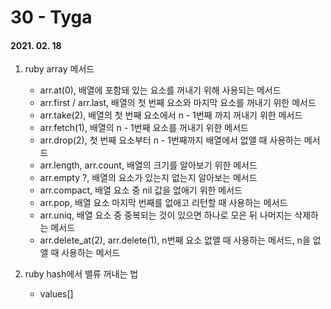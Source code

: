 30 - Tyga
========
#### 2021. 02. 18

1. ruby array 메서드
    - arr.at(0), 배열에 포함돼 있는 요소를 꺼내기 위해 사용되는 메서드
    - arr.first / arr.last, 배열의 첫 번째 요소와 마지막 요소를 꺼내기 위한 메서드
    - arr.take(2), 배열의 첫 번째 요소에서 n - 1번째 까지 꺼내기 위한 메서드
    - arr.fetch(1), 배열의 n - 1번째 요소를 꺼내기 위한 메서드
    - arr.drop(2), 첫 번째 요소부터 n - 1번째까지 배열에서 없앨 때 사용하는 메서드
    - arr.length, arr.count, 배열의 크기를 알아보기 위한 메서드
    - arr.empty ?, 배열의 요소가 있는지 없는지 알아보는 메서드
    - arr.compact, 배열 요소 중 nil 값을 없애기 위한 메서드
    - arr.pop, 배열 요소 마지막 번째를 없애고 리턴할 때 사용하는 메서드
    - arr.uniq, 배열 요소 중 중복되는 것이 있으면 하나로 모은 뒤 나머지는 삭제하는 메서드
    - arr.delete_at(2), arr.delete(1), n번째 요소 없앨 때 사용하는 메서드, n을 없앨 때 사용하는 메서드

2. ruby hash에서 밸류 꺼내는 법
    - values[]